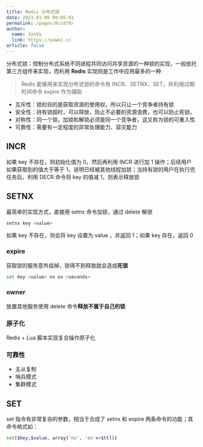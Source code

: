 ```yaml
---
title: Redis 分布式锁
date: 2023-01-09 00:05:01
permalink: /pages/8ccd70/
author: 
  name: JunYu
  link: https://yuwei.cc
article: false
---
```

分布式锁：控制分布式系统不同进程共同访问共享资源的一种锁的实现，一般依托第三方组件来实现，而利用 **Redis** 实现则是工作中应用最多的一种

> Redis 能够用来实现分布式锁的命令有 INCR、SETNX、SET，并利用过期时间命令 expire 作为辅助

- 互斥性：锁的目的是获取资源的使用权，所以只让一个竞争者持有锁
- 安全性：持有锁超时，可以释放，防止不必要的资源浪费，也可以防止死锁。
- 对称性：同一个锁，加锁和解锁必须是同一个竞争者，这又称为锁的可重入性
- 可靠性：需要有一定程度的异常处理能力、容灾能力
## INCR
如果 key 不存在，则初始化值为 0，然后再利用 INCR 进行加 1 操作；后续用户如果获取到的值大于等于 1，说明已经被其他线程加锁；当持有锁的用户在执行完任务后，利用 DECR 命令将 key 的值减 1，则表示释放锁
## SETNX
最简单的实现方式，直接用 setnx 命令加锁，通过 delete 解锁
```bash
setnx key <value>
```
如果 key 不存在，则会将 key 设置为 value ，并返回 1；如果 key 存在，返回 0
### expire
获取锁的服务意外挂掉，锁得不到释放就会造成**死锁**
```bash
set key <value> nx ex <seconds>
```
### owner
放置其他服务使用 delete 命令**释放不属于自己的锁**
### 原子化
Redis + Lua 脚本实现复合操作原子化
### 可靠性

- 主从复制
- 哨兵模式
- 集群模式
##  SET
set 指令有非常复杂的参数，相当于合成了 setnx 和 expire 两条命令的功能；其命令格式如：
```bash
set($Key,$value, array('nx', 'ex'=>$ttl))
```
